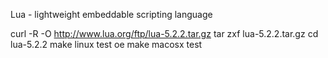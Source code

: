 Lua - lightweight embeddable scripting language


curl -R -O http://www.lua.org/ftp/lua-5.2.2.tar.gz
tar zxf lua-5.2.2.tar.gz
cd lua-5.2.2
make linux test
oe make macosx test